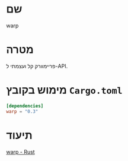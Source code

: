 # שם
warp

# מטרה
פריימוורק קל ועצמתי ל-API.

# מימוש בקובץ `Cargo.toml`

```toml
[dependencies]
warp = "0.3"
```

# תיעוד
[warp - Rust](https://docs.rs/warp/0.3.7/warp/index.html)
